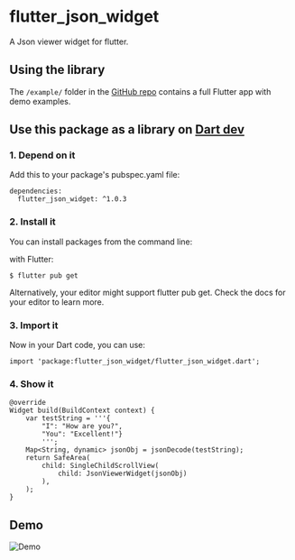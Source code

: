 # flutter_json_widget

A Json viewer widget for flutter.

## Using the library
The `/example/` folder in the [GitHub repo](https://github.com/demdog/flutter_json_widget)
contains a full Flutter app with demo examples.

## Use this package as a library on [Dart dev](https://pub.dev/packages/flutter_json_widget)

### 1. Depend on it
Add this to your package's pubspec.yaml file:


```
dependencies:
  flutter_json_widget: ^1.0.3
```

### 2. Install it
You can install packages from the command line:

with Flutter:

```
$ flutter pub get
```

Alternatively, your editor might support flutter pub get. Check the docs for your editor to learn more.

### 3. Import it
Now in your Dart code, you can use:

```
import 'package:flutter_json_widget/flutter_json_widget.dart';
```

### 4. Show it

```
@override
Widget build(BuildContext context) {
    var testString = '''{
        "I": "How are you?",
        "You": "Excellent!"}
        ''';
    Map<String, dynamic> jsonObj = jsonDecode(testString);
    return SafeArea(
        child: SingleChildScrollView(
            child: JsonViewerWidget(jsonObj)
        ),
    );
}
```

## Demo
![Demo](https://github.com/demdog/flutter_json_widget/blob/master/example.gif)